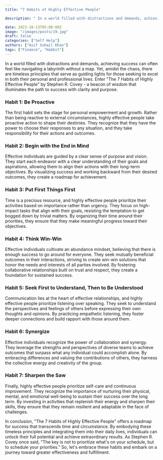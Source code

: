 ```yaml
---
title: "7 Habits of Highly Effective People"

description: " In a world filled with distractions and demands, achieving success can often feel like navigating a labyrinth without a map. Yet, amidst the chaos, there are timeless principles that serve as guiding lights for those seeking to excel in both their personal and professional lives. Enter 'The 7 Habits of Highly Effective People' by Stephen R. Covey - a beacon of wisdom that illuminates the path to success with clarity and purpose."

date: 2023-10-13T05:00:00Z
image: "/images/posts/19.jpg"
draft: false
categories: ["Self Help"]
authors: ["Asif Suhail Khan"]
tags: ["Finance", "Habbit"]
---
```



In a world filled with distractions and demands, achieving success can often feel like navigating a labyrinth without a map. Yet, amidst the chaos, there are timeless principles that serve as guiding lights for those seeking to excel in both their personal and professional lives. Enter "The 7 Habits of Highly Effective People" by Stephen R. Covey - a beacon of wisdom that illuminates the path to success with clarity and purpose.

### Habit 1: Be Proactive

The first habit sets the stage for personal empowerment and growth. Rather than being reactive to external circumstances, highly effective people take proactive action to shape their destinies. They recognize that they have the power to choose their responses to any situation, and they take responsibility for their actions and outcomes.

### Habit 2: Begin with the End in Mind

Effective individuals are guided by a clear sense of purpose and vision. They start each endeavor with a clear understanding of their goals and aspirations, allowing them to align their actions with their long-term objectives. By visualizing success and working backward from their desired outcomes, they create a roadmap for achievement.

### Habit 3: Put First Things First

Time is a precious resource, and highly effective people prioritize their activities based on importance rather than urgency. They focus on high-impact tasks that align with their goals, resisting the temptation to get bogged down by trivial matters. By organizing their time around their priorities, they ensure that they make meaningful progress toward their objectives.

### Habit 4: Think Win-Win

Effective individuals cultivate an abundance mindset, believing that there is enough success to go around for everyone. They seek mutually beneficial outcomes in their interactions, striving to create win-win solutions that honor the needs and interests of all parties involved. By fostering collaborative relationships built on trust and respect, they create a foundation for sustained success.

### Habit 5: Seek First to Understand, Then to Be Understood

Communication lies at the heart of effective relationships, and highly effective people prioritize listening over speaking. They seek to understand the perspectives and feelings of others before expressing their own thoughts and opinions. By practicing empathetic listening, they foster deeper connections and build rapport with those around them.

### Habit 6: Synergize

Effective individuals recognize the power of collaboration and synergy. They leverage the strengths and perspectives of diverse teams to achieve outcomes that surpass what any individual could accomplish alone. By embracing differences and valuing the contributions of others, they harness the collective energy and creativity of the group.

### Habit 7: Sharpen the Saw

Finally, highly effective people prioritize self-care and continuous improvement. They recognize the importance of nurturing their physical, mental, and emotional well-being to sustain their success over the long term. By investing in activities that replenish their energy and sharpen their skills, they ensure that they remain resilient and adaptable in the face of challenges.

In conclusion, "The 7 Habits of Highly Effective People" offers a roadmap for success that transcends time and circumstance. By embodying these timeless principles and integrating them into their daily lives, individuals can unlock their full potential and achieve extraordinary results. As Stephen R. Covey once said, "The key is not to prioritize what's on your schedule, but to schedule your priorities." So, let's embrace these habits and embark on a journey toward greater effectiveness and fulfillment.
